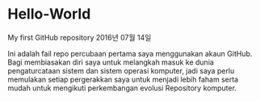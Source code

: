 # Hello-World
My first GitHub repository 2016년 07월 14일

Ini adalah fail repo percubaan pertama saya menggunakan akaun GitHub. Bagi membiasakan diri saya untuk melangkah masuk ke dunia pengaturcataan sistem dan sistem operasi komputer, jadi saya perlu memulakan setiap pergerakkan saya untuk menjadi lebih faham serta mudah untuk mengikuti perkembangan evolusi Repository komputer.
